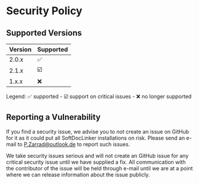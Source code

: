 # Security Policy

## Supported Versions

| Version | Supported          |
| ------- | ------------------ |
| 2.0.x   | :white_check_mark:|
| 2.1.x  | :ballot_box_with_check: |
| 1.x.x   | :x:                |

Legend: :white_check_mark: supported - :ballot_box_with_check: support on critical issues - :x: no longer supported

## Reporting a Vulnerability

If you find a security issue, we advise you to _not_ create an issue on GitHub for it as 
it could put all SoftDocLinker installations on risk. 
Please send an e-mail to [P.Zarrad@outlook.de](mailto:P.Zarrad@outlook.de) to report such issues.

We take security issues serious and will not create an GitHub issue for any critical security issue 
until we have supplied a fix. All communication with the contributor of the issue will be held through e-mail
until we are at a point where we can release information about the issue publicly.
